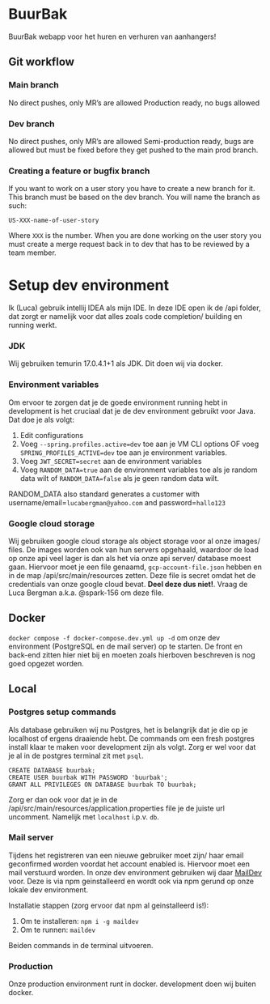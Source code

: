 # BuurBak
BuurBak webapp voor het huren en verhuren van aanhangers!

## Git workflow
### Main branch
No direct pushes, only MR’s are allowed
Production ready, no bugs allowed
### Dev branch
No direct pushes, only MR’s are allowed
Semi-production ready, bugs are allowed but must be fixed before they get pushed to the main prod branch.
### Creating a feature or bugfix branch
If you want to work on a user story you have to create a new branch for it. This branch must be based on the dev branch. You will name the branch as such:

```US-XXX-name-of-user-story```

Where `XXX` is the number. When you are done working on the user story you must create a merge request back in to dev that has to be reviewed by a team member.

# Setup dev environment

Ik (Luca) gebruik intellij IDEA als mijn IDE. In deze IDE open ik de /api folder, dat zorgt er namelijk voor dat alles zoals code completion/ building en running werkt. 

### JDK

Wij gebruiken temurin 17.0.4.1+1 als JDK. Dit doen wij via docker. 

### Environment variables
Om ervoor te zorgen dat je de goede environment running hebt in development is het cruciaal dat je de dev environment gebruikt voor Java. Dat doe je als volgt:

1. Edit configurations
2. Voeg `--spring.profiles.active=dev` toe aan je VM CLI options OF voeg `SPRING_PROFILES_ACTIVE=dev` toe aan je environment variables.
3. Voeg `JWT_SECRET=secret` aan de environment variables
4. Voeg `RANDOM_DATA=true` aan de environment variables toe als je random data wilt of `RANDOM_DATA=false` als je geen random data wilt.

RANDOM_DATA also standard generates a customer with username/email=`lucabergman@yahoo.com` and password=`hallo123`


### Google cloud storage
Wij gebruiken google cloud storage als object storage voor al onze images/ files. De images worden ook van hun servers opgehaald, waardoor de load op onze api veel lager is dan als het via onze api server/ database moest gaan. Hiervoor moet je een file genaamd, `gcp-account-file.json` hebben en in de map /api/src/main/resources zetten. Deze file is secret omdat het de credentials van onze google cloud bevat. **Deel deze dus niet!**. Vraag de Luca Bergman a.k.a. @spark-156 om deze file.

## Docker
`docker compose -f docker-compose.dev.yml up -d` om onze dev environment (PostgreSQL en de mail server) op te starten. De front en back-end zitten hier niet bij en moeten zoals hierboven beschreven is nog goed opgezet worden.

## Local
### Postgres setup commands
Als database gebruiken wij nu Postgres, het is belangrijk dat je die op je localhost of ergens draaiende hebt. De commands om een fresh postgres install klaar te maken voor development zijn als volgt. Zorg er wel voor dat je al in de postgres terminal zit met `psql`.

    CREATE DATABASE buurbak;
    CREATE USER buurbak WITH PASSWORD 'buurbak';
    GRANT ALL PRIVILEGES ON DATABASE buurbak TO buurbak;

Zorg er dan ook voor dat je in de /api/src/main/resources/application.properties file je de juiste url uncomment. Namelijk met `localhost` i.p.v. `db`.
 
 ### Mail server
 Tijdens het registreren van een nieuwe gebruiker moet zijn/ haar email geconfirmed worden voordat het account enabled is. Hiervoor moet een mail verstuurd worden. In onze dev environment gebruiken wij daar [MailDev](https://maildev.github.io/maildev/) voor. Deze is via npm geinstalleerd en wordt ook via npm gerund op onze lokale dev environment.

Installatie stappen (zorg ervoor dat npm al geinstalleerd is!):

1. Om te installeren: `npm i -g maildev`
2. Om te runnen: `maildev`

Beiden commands in de terminal uitvoeren.


### Production 

Onze production environment runt in docker. development doen wij buiten docker. 

